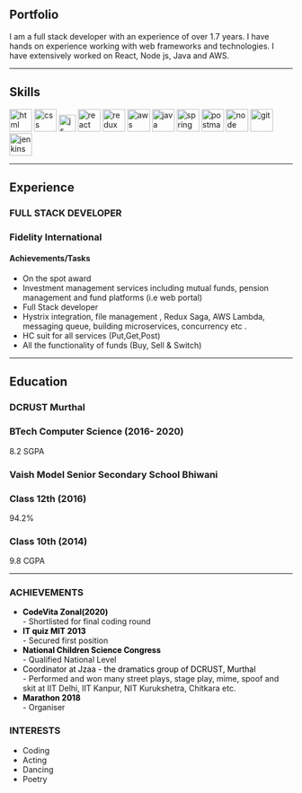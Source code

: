## Portfolio

I am a full stack developer with an experience of over 1.7 years. I have hands on experience working with web frameworks and technologies. I have extensively worked on React, Node js, Java and AWS.

---

## Skills

<p align='left'>
  <img src="https://upload.wikimedia.org/wikipedia/commons/thumb/6/61/HTML5_logo_and_wordmark.svg/2048px-HTML5_logo_and_wordmark.svg.png" alt="html" width="40" height="40">
  <img src='https://upload.wikimedia.org/wikipedia/commons/thumb/d/d5/CSS3_logo_and_wordmark.svg/1200px-CSS3_logo_and_wordmark.svg.png' alt="css" width="40" height="40">
  <img src='https://upload.wikimedia.org/wikipedia/commons/6/6a/JavaScript-logo.png' height='30' width='auto' alt="js">
   <img src="https://upload.wikimedia.org/wikipedia/commons/thumb/a/a7/React-icon.svg/1280px-React-icon.svg.png" alt="react" width="40" height="40"/>
  <img src="https://redux-saga.js.org/img/Redux-Saga-Logo-Portrait.png" alt="redux" width="40" height="40"/>
  <img src="https://france.scc.com/wp-content/uploads/2021/02/AWS_logo_CMYK-png.png" alt="aws" width="40" height="40"/>
   <img src="https://logos-download.com/wp-content/uploads/2016/10/Java_logo_icon.png" alt="java" width="40" height="40"/>
  <img src="https://miro.medium.com/max/600/1*gxXLMIuJDHCH7fwIgEP1cg.png" alt="spring boot" width="40" height="40"/>
  <img src="https://blog.scottlogic.com/mmcalroy/assets/postmanLogo.png" alt="postman" width="40" height="40"/>
  <img src="https://www.technoscore.com/images/services/node-js-icon.png" alt="node" width="40" height="40"/>
  <img src="https://www.christianengvall.se/wp-content/uploads/2014/05/Git-Logo-2Color-1024x450.png" alt="git" width="40" height="40"/>
  <img src="https://cdn.freebiesupply.com/logos/large/2x/jenkins-1-logo-png-transparent.png" alt="jenkins" width="40" height="40"/>
</p>

---

## Experience

### **FULL STACK DEVELOPER**
### Fidelity International

<h4> Achievements/Tasks </h4>
<ul>
 <li>On the spot award</li>
 <li>Investment management services including mutual funds, pension </li>
management and fund platforms (i.e web portal)
 <li>Full Stack developer </li>
 <li>Hystrix integration, file management , Redux Saga, AWS Lambda, messaging queue, building
   microservices, concurrency etc .</li>
 <li>HC suit for all services (Put,Get,Post) </li>
 <li>All the functionality of funds (Buy, Sell & Switch) </li>
</ul>



---

## Education

### **DCRUST Murthal**
### BTech Computer Science (2016- 2020)
8.2 SGPA

### **Vaish Model Senior Secondary School Bhiwani**
### Class 12th (2016)
94.2%
### Class 10th (2014)
9.8 CGPA

---

### ACHIEVEMENTS
<ul>
  <li style="color:black"><b>CodeVita Zonal(2020)</b></li>
  - Shortlisted for final coding round
  <li style="color:black"><b>IT quiz MIT 2013</b></li>
  - Secured first position
  <li style="color:black"><b>National Children Science Congress</b></li>
  - Qualified National Level
  <li style="color:black"></b>Coordinator at Jzaa - the dramatics group of DCRUST, Murthal</b></li>
  - Performed and won many street plays, stage play, mime, spoof and skit at IIT Delhi, IIT Kanpur, NIT Kurukshetra, Chitkara etc.
  <li style="color:black"><b>Marathon 2018</b></li>
  - Organiser
</ul>

### INTERESTS
<ul>
  <li>Coding</li>
  <li>Acting</li>
  <li>Dancing</li>
  <li>Poetry</li>
</ul>

